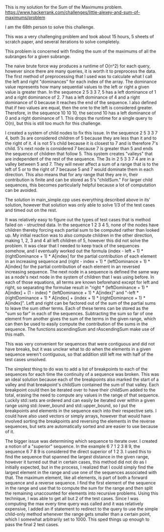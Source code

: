 This is my solution for the Sum of the Maximums problem.
https://www.hackerrank.com/challenges/little-alexey-and-sum-of-maximums/problem

I am the 68th person to solve this challenge.

This was a very challenging problem and took about 15 hours, 5 sheets of scratch paper, and several iterations to solve completely. 

This problem is concerned with finding the sum of the maximums of all the subranges for a given subrange.

The naive brute force way produces a runtime of O(n^2) for each query, however since there are many queries, it is worth it to preprocess the data. The first method of preprocessing that I used was to calculate what I call the left and right "dominances" for each index of the array. The dominance value represents how many sequential values to the left or right a given value is greater than. In the sequence 2 5 3 3 7, 5 has a left dominance of 1 and a right dominance of 2. 7 has a left dominance of 4 and a right dominance of 0 because it reaches the end of the sequence. I also defined that if two values are equal, then the one to the left is considered greater. Therefore, in the sequence 10 10 10, the second 10 has a left dominance of 0 and a right dominance of 1. This drops the runtime for a single query to O(n), but this is still too much for this challenge. 

I created a system of child nodes to fix this issue. In the sequence 2 5 3 3 7 4, both 3s are considered children of 5 because they are less than it and to the right of it. 4 is not 5's child because it is closest to 7 and is therefore 7's child. 5's next node is considered 7 because 7 is greater than 5 and ends the sequence of children that follow 5. This system creates "valleys" that are independent of the rest of the sequence. The 3s in 2 5 3 3 7 4 are in a valley between 5 and 7. They will never affect a sum of a range that is to the left of 5 or to the right of 7 because 5 and 7 would dominate them in each direction. This also means that for any range that they are in, their contribution is finite and can be stored as 5's "childSum." For larger child sequences, this becomes particularly helpful because a lot of computation can be avoided.

The solution in main_simple.cpp uses everything described above in its' solution, however that solution was only able to solve 1/3 of the test cases and timed out on the rest.

It was relatively easy to figure out the types of test cases that is method failed on - structred data. In the sequence 1 2 3 4 5, none of the nodes have children thereby forcing each partial sum to be computed rather than looked up. My initial reaction was to also compute children in the other direction, making 1, 2, 3 and 4 all left children of 5, however this did not solve the problem. It was clear that I needed to keep track of the sequences somehow, and I eventually worked out the formula (index - left + 1) * (rightDominance + 1) * A[index] for the partial contribution of each element in an increasing sequence and  (right - index + 1) * (leftDominance + 1) * A[index] for the partial contribution of each element in an reversed increasing sequence. The next node in a sequence is defined the same way as a node's next node in the system of children that I was using before. In each of those equations, all terms are known beforehand except for left and right, so separating the formulae result in "right * (leftDominance + 1) * A[index] + (1 - index) * (leftDominance + 1) * A[index]" and "-left * (rightDominance + 1) * A[index] + (index + 1) * (rightDominance + 1) * A[index]". Left and right can be factored out of the sum of the partial sums to leave the sum other terms. Each of these terms can be stored as the "sum so far" in each of the sequences. Subtracting the sum so far of one element from another gives the sum of the terms in the given range, which can then be used to easily compute the contribution of the sums in the sequence. The functions ascendingSum and rAscendingSum make use of this math.

This was very convenient for sequences that were contiguous and did not have breaks, but it was unclear what to do when the elements in a given sequence weren't contiguous, so that addition still left me with half of the test cases unsolved.

The simplest thing to do was to add a list of breakpoints to each of the sequences for each time the continuity of a sequence was broken. This was an ideal solution because each of the breakpoints also marked the start of a valley and that breakpoint's childSum contained the sum of that valley. Each breakpoint could then be iterated over to have their childSum added to the total, erasing the need to compute any values in the range of that sequence. Luckily std::sets are ordered and can easily be iterated over within a given range using std::lower_bound and std::upper_bound, so I put the breakpoints and elements in the sequence each into their respective sets. I could have also used vectors or simply arrays, however that would have involved sorting the breakpoints and reversing the elements in the reverse sequences, but sets are automatically sorted and are easier to use because of it.

The bigger issue was determining which sequence to iterate over. I created a notion of a "superior" sequence. In the example 6 7 1 2 3 8 9, the sequence 6 7 8 9 is considered the direct superior of 1 2 3. I used this to find the sequence that spanned the largest distance in the given range, however it turned out that in certain cases, this method did not do as I initially expected, but in the process, I realized that I could simply find the largest element in the range and use one of the sequences associated with that. The maximum element, like all elements, is part of both a forward sequence and a reverse sequence. I find the first element of the sequence in the range and use that to compute the sum for the range and then split the remaining unaccounted for elements into recursive problems. Using this technique, I was able to get all but 2 of the test cases. Since I was computing the max every time query was called and it was relatively expensive, I added an if statement to redirect to the query to use the simple child-only method whenever the range gets smaller than a certain point, which I somewhat arbitrarily set to 1000. This sped things up enough to pass the final 2 test cases.
